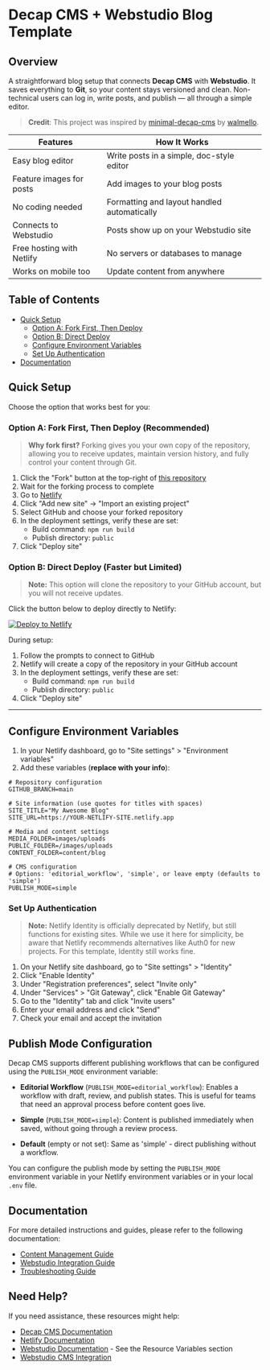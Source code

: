 # Decap CMS + Webstudio Blog Template

## Overview

A straightforward blog setup that connects **Decap CMS** with **Webstudio**. It saves everything to **Git**, so your content stays versioned and clean. Non-technical users can log in, write posts, and publish — all through a simple editor.

> **Credit**: This project was inspired by [minimal-decap-cms](https://github.com/walmello/minimal-decap-cms) by [walmello](https://github.com/walmello).

| Features                          | How It Works                                 |
|----------------------------------|----------------------------------------------|
| Easy blog editor                 | Write posts in a simple, doc-style editor    |
| Feature images for posts         | Add images to your blog posts                |
| No coding needed                 | Formatting and layout handled automatically  |
| Connects to Webstudio            | Posts show up on your Webstudio site         |
| Free hosting with Netlify        | No servers or databases to manage            |
| Works on mobile too              | Update content from anywhere                 |

## Table of Contents
- [Quick Setup](#quick-setup)
  - [Option A: Fork First, Then Deploy](#option-a-fork-first-then-deploy-recommended)
  - [Option B: Direct Deploy](#option-b-direct-deploy-faster-but-limited)
  - [Configure Environment Variables](#configure-environment-variables)
  - [Set Up Authentication](#set-up-authentication)
- [Documentation](#documentation)



## Quick Setup

Choose the option that works best for you:

### Option A: Fork First, Then Deploy (Recommended)

> **Why fork first?** Forking gives you your own copy of the repository, allowing you to receive updates, maintain version history, and fully control your content through Git.

1. Click the "Fork" button at the top-right of [this repository](https://github.com/Flagstaff-Builds/DecapCMS-Webstudio)
2. Wait for the forking process to complete
3. Go to [Netlify](https://app.netlify.com/)
4. Click "Add new site" → "Import an existing project"
5. Select GitHub and choose your forked repository
6. In the deployment settings, verify these are set:
   - Build command: `npm run build`
   - Publish directory: `public`
7. Click "Deploy site"

### Option B: Direct Deploy (Faster but Limited)

> **Note:** This option will clone the repository to your GitHub account, but you will not receive updates.

Click the button below to deploy directly to Netlify:

[![Deploy to Netlify](https://www.netlify.com/img/deploy/button.svg)](https://app.netlify.com/start/deploy?repository=https://github.com/Flagstaff-Builds/DecapCMS-Webstudio)

During setup:
1. Follow the prompts to connect to GitHub
2. Netlify will create a copy of the repository in your GitHub account
3. In the deployment settings, verify these are set:
   - Build command: `npm run build`
   - Publish directory: `public`
4. Click "Deploy site"


---

## Configure Environment Variables

1. In your Netlify dashboard, go to "Site settings" > "Environment variables"
2. Add these variables (**replace with your info**):

```env
# Repository configuration
GITHUB_BRANCH=main

# Site information (use quotes for titles with spaces)
SITE_TITLE="My Awesome Blog"
SITE_URL=https://YOUR-NETLIFY-SITE.netlify.app

# Media and content settings
MEDIA_FOLDER=images/uploads
PUBLIC_FOLDER=/images/uploads
CONTENT_FOLDER=content/blog

# CMS configuration
# Options: 'editorial_workflow', 'simple', or leave empty (defaults to 'simple')
PUBLISH_MODE=simple
```

### Set Up Authentication

> **Note:** Netlify Identity is officially deprecated by Netlify, but still functions for existing sites. While we use it here for simplicity, be aware that Netlify recommends alternatives like Auth0 for new projects. For this template, Identity still works fine.

1. On your Netlify site dashboard, go to "Site settings" > "Identity"
2. Click "Enable Identity"
3. Under "Registration preferences", select "Invite only"
4. Under "Services" > "Git Gateway", click "Enable Git Gateway"
5. Go to the "Identity" tab and click "Invite users"
6. Enter your email address and click "Send"
7. Check your email and accept the invitation

## Publish Mode Configuration

Decap CMS supports different publishing workflows that can be configured using the `PUBLISH_MODE` environment variable:

- **Editorial Workflow** (`PUBLISH_MODE=editorial_workflow`): Enables a workflow with draft, review, and publish states. This is useful for teams that need an approval process before content goes live.

- **Simple** (`PUBLISH_MODE=simple`): Content is published immediately when saved, without going through a review process.

- **Default** (empty or not set): Same as 'simple' - direct publishing without a workflow.

You can configure the publish mode by setting the `PUBLISH_MODE` environment variable in your Netlify environment variables or in your local `.env` file.

## Documentation

For more detailed instructions and guides, please refer to the following documentation:
- [Content Management Guide](docs/content-management.md)
- [Webstudio Integration Guide](docs/webstudio-integration.md)
- [Troubleshooting Guide](docs/troubleshooting.md)

## Need Help?

If you need assistance, these resources might help:
- [Decap CMS Documentation](https://decapcms.org/docs/intro/)
- [Netlify Documentation](https://docs.netlify.com/)
- [Webstudio Documentation](https://docs.webstudio.is/university/foundations/variables) - See the Resource Variables section
- [Webstudio CMS Integration](https://docs.webstudio.is/university/foundations/cms)
